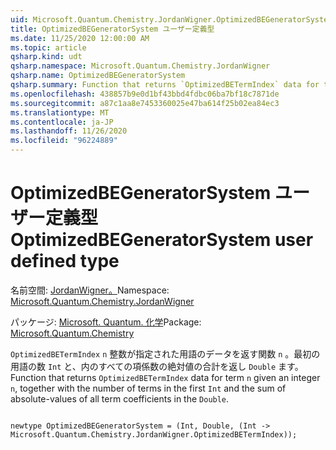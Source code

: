 ```yaml
---
uid: Microsoft.Quantum.Chemistry.JordanWigner.OptimizedBEGeneratorSystem
title: OptimizedBEGeneratorSystem ユーザー定義型
ms.date: 11/25/2020 12:00:00 AM
ms.topic: article
qsharp.kind: udt
qsharp.namespace: Microsoft.Quantum.Chemistry.JordanWigner
qsharp.name: OptimizedBEGeneratorSystem
qsharp.summary: Function that returns `OptimizedBETermIndex` data for term `n` given an integer `n`, together with the number of terms in the first `Int` and the sum of absolute-values of all term coefficients in the `Double`.
ms.openlocfilehash: 438857b9e0d1bf43bbd4fdbc06ba7bf18c7871de
ms.sourcegitcommit: a87c1aa8e7453360025e47ba614f25b02ea84ec3
ms.translationtype: MT
ms.contentlocale: ja-JP
ms.lasthandoff: 11/26/2020
ms.locfileid: "96224889"
---
```

# <a name="optimizedbegeneratorsystem-user-defined-type"></a><span data-ttu-id="80472-102">OptimizedBEGeneratorSystem ユーザー定義型</span><span class="sxs-lookup"><span data-stu-id="80472-102">OptimizedBEGeneratorSystem user defined type</span></span>

<span data-ttu-id="80472-103">名前空間: [JordanWigner。](xref:Microsoft.Quantum.Chemistry.JordanWigner)</span><span class="sxs-lookup"><span data-stu-id="80472-103">Namespace: [Microsoft.Quantum.Chemistry.JordanWigner](xref:Microsoft.Quantum.Chemistry.JordanWigner)</span></span>

<span data-ttu-id="80472-104">パッケージ: [Microsoft. Quantum. 化学](https://nuget.org/packages/Microsoft.Quantum.Chemistry)</span><span class="sxs-lookup"><span data-stu-id="80472-104">Package: [Microsoft.Quantum.Chemistry](https://nuget.org/packages/Microsoft.Quantum.Chemistry)</span></span>


<span data-ttu-id="80472-105">`OptimizedBETermIndex` `n` 整数が指定された用語のデータを返す関数 `n` 。最初の用語の数 `Int` と、内のすべての項係数の絶対値の合計を返し `Double` ます。</span><span class="sxs-lookup"><span data-stu-id="80472-105">Function that returns `OptimizedBETermIndex` data for term `n` given an integer `n`, together with the number of terms in the first `Int` and the sum of absolute-values of all term coefficients in the `Double`.</span></span>

```qsharp

newtype OptimizedBEGeneratorSystem = (Int, Double, (Int -> Microsoft.Quantum.Chemistry.JordanWigner.OptimizedBETermIndex));
```

